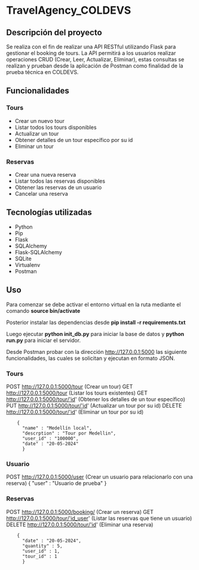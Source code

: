 # TravelAgency_COLDEVS

## Descripción del proyecto

Se realiza con el fin de realizar una API RESTful utilizando Flask para gestionar el booking de tours. La API permitirá a los usuarios realizar operaciones CRUD (Crear, Leer, Actualizar, Eliminar), estas consultas se realizan y prueban desde la aplicación de Postman como finalidad de la prueba técnica en COLDEVS.


## Funcionalidades
### Tours
<ul>
    <li>Crear un nuevo tour</li>
    <li>Listar todos los tours disponibles</li>
    <li>Actualizar un tour</li>
    <li>Obtener detalles de un tour específico por su id</li>
    <li>Eliminar un tour</li>
</ul>

### Reservas
<ul>
    <li>Crear una nueva reserva</li>
    <li>Listar todos las reservas disponibles</li>
    <li>Obtener las reservas de un usuario</li>
    <li>Cancelar una reserva</li>
</ul>

## Tecnologías utilizadas
<ul>
    <li>Python</li>
    <li>Pip</li>
    <li>Flask</li>
    <li>SQLAlchemy</li>
    <li>Flask-SQLAlchemy</li>
    <li>SQLite</li>
    <li>Virtualenv</li>
    <li>Postman</li>
</ul>

## Uso

Para comenzar se debe activar el entorno virtual en la ruta mediante el comando <b> source bin/activate </b>

Posterior instalar las dependencias desde <b>pip install -r requirements.txt</b>

Luego ejecutar <b>python init_db.py</b> para iniciar la base de datos y <b>python run.py</b> para iniciar el servidor.

Desde Postman probar con la dirección http://127.0.0.1:5000 las siguiente funcionalidades, las cuales se solicitan y ejecutan en formato JSON.

### Tours
POST   http://127.0.0.1:5000/tour (Crear un tour)
GET    http://127.0.0.1:5000/tour (Listar los tours existentes)
GET    http://127.0.0.1:5000/tour/'id' (Obtener los detalles de un tour específico)
PUT    http://127.0.0.1:5000/tour/'id' (Actualizar un tour por su id)
DELETE http://127.0.0.1:5000/tour/'id' (Eliminar un tour por su id)

        {
          "name" : "Medellín local",
          "descrption" : "Tour por Medellin",
          "user_id" : "100000",
          "date" : "20-05-2024"
          }

### Usuario
POST http://127.0.0.1:5000/user (Crear un usuario para relacionarlo con una reserva)
        {
          "user" : "Usuario de prueba" 
          }

### Reservas
POST   http://127.0.0.1:5000/booking/ (Crear un reserva)
GET    http://127.0.0.1:5000/tour/'id_user' (Listar las reservas que tiene un usuario)
DELETE http://127.0.0.1:5000/tour/'id' (Eliminar una reserva)

        {
          "date" : "20-05-2024",
          "quantity" : 5,
          "user_id" : 1,
          "tour_id" : 1
          }